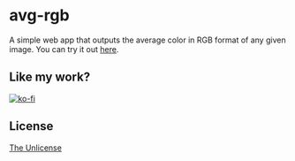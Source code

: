 # avg-rgb
A simple web app that outputs the average color in RGB format of any given image. You can try it out [here](https://iandraves.github.io/avg-rgb).

## Like my work?
[![ko-fi](https://www.ko-fi.com/img/githubbutton_sm.svg)](https://ko-fi.com/H2H71K4IH)

## License
[The Unlicense](https://choosealicense.com/licenses/unlicense/)
